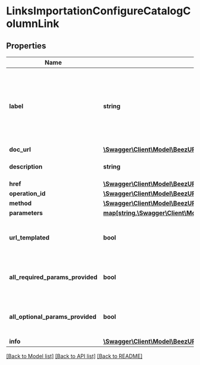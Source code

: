# LinksImportationConfigureCatalogColumnLink

## Properties
Name | Type | Description | Notes
------------ | ------------- | ------------- | -------------
**label** | **string** | The label corresponding to the link. This label is automatically translated based on the Accept-Language http header. | [optional] 
**doc_url** | [**\Swagger\Client\Model\BeezUPCommonDocUrl**](BeezUPCommonDocUrl.md) |  | [optional] 
**description** | **string** | The description of the link | [optional] 
**href** | [**\Swagger\Client\Model\BeezUPCommonHref**](BeezUPCommonHref.md) |  | 
**operation_id** | [**\Swagger\Client\Model\BeezUPCommonOperationId**](BeezUPCommonOperationId.md) |  | [optional] 
**method** | [**\Swagger\Client\Model\BeezUPCommonHttpMethod**](BeezUPCommonHttpMethod.md) |  | [optional] 
**parameters** | [**map[string,\Swagger\Client\Model\BeezUPCommonLinkParameter3]**](BeezUPCommonLinkParameter3.md) |  | [optional] 
**url_templated** | **bool** | indicates whether the href is templated or not | [optional] 
**all_required_params_provided** | **bool** | indicates whether all required params have been provided | [optional] 
**all_optional_params_provided** | **bool** | indicates whether all optionals params have been provided | [optional] 
**info** | [**\Swagger\Client\Model\BeezUPCommonInfoSummaries**](BeezUPCommonInfoSummaries.md) |  | [optional] 

[[Back to Model list]](../README.md#documentation-for-models) [[Back to API list]](../README.md#documentation-for-api-endpoints) [[Back to README]](../README.md)


